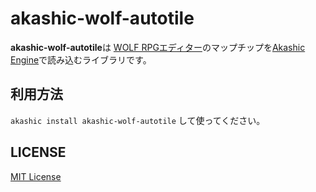 # akashic-wolf-autotile

**akashic-wolf-autotile**は [WOLF RPGエディター](https://www.silversecond.com/WolfRPGEditor/)のマップチップを[Akashic Engine](https://akashic-games.github.io/)で読み込むライブラリです。

## 利用方法

`akashic install akashic-wolf-autotile` して使ってください。

## LICENSE

[MIT License](./LICENSE)
